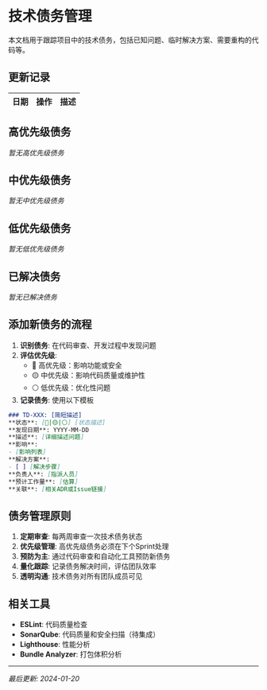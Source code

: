 # 技术债务管理

本文档用于跟踪项目中的技术债务，包括已知问题、临时解决方案、需要重构的代码等。

## 更新记录

| 日期 | 操作 | 描述 |
|------|------|------|

## 高优先级债务

*暂无高优先级债务*

## 中优先级债务

*暂无中优先级债务*

## 低优先级债务

*暂无低优先级债务*

## 已解决债务

*暂无已解决债务*

## 添加新债务的流程

1. **识别债务**: 在代码审查、开发过程中发现问题
2. **评估优先级**: 
   - 🔴 高优先级：影响功能或安全
   - 🟡 中优先级：影响代码质量或维护性
   - ⚪ 低优先级：优化性问题
3. **记录债务**: 使用以下模板

```markdown
### TD-XXX: [简短描述]
**状态**: [🔴|🟡|⚪] [状态描述]  
**发现日期**: YYYY-MM-DD  
**描述**: [详细描述问题]  
**影响**: 
- [影响列表]
**解决方案**: 
- [ ] [解决步骤]
**负责人**: [指派人员]  
**预计工作量**: [估算]
**关联**: [相关ADR或Issue链接]
```

## 债务管理原则

1. **定期审查**: 每两周审查一次技术债务状态
2. **优先级管理**: 高优先级债务必须在下个Sprint处理
3. **预防为主**: 通过代码审查和自动化工具预防新债务
4. **量化跟踪**: 记录债务解决时间，评估团队效率
5. **透明沟通**: 技术债务对所有团队成员可见

## 相关工具

- **ESLint**: 代码质量检查
- **SonarQube**: 代码质量和安全扫描（待集成）
- **Lighthouse**: 性能分析
- **Bundle Analyzer**: 打包体积分析

---
*最后更新: 2024-01-20*